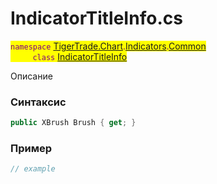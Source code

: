 
# IndicatorTitleInfo.cs
<mark style="color:purple;">`namespace` [TigerTrade.Chart](../../../../../TigerTrade.Chart.md).[Indicators](../../../../../TigerTrade.Chart/Indicators.md).[Common](../../../../../TigerTrade.Chart/Indicators/Common.md)  
&nbsp;&nbsp;&nbsp;&nbsp;&nbsp;&nbsp;&nbsp;&nbsp;&nbsp;`class` [IndicatorTitleInfo](../../IndicatorTitleInfo.cs.md)

Описание

### Синтаксис
```csharp
public XBrush Brush { get; }
```
### Пример  
```csharp
// example
```
